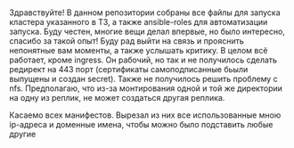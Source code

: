 # 
Здравствуйте! В данном репозитории собраны все файлы для запуска кластера указанного в ТЗ, а также ansible-roles для автоматизации запуска.
Буду честен, многие вещи делал впервые, но было интересно, спасибо за такой опыт! Буду рад выйти на связь и прояснить непонятные вам моменты, а также услышать критику. 
В целом всё работает, кроме ingress. Он рабочий, но так и не получилось сделать редирект на 443 порт (сертификаты самоподписанные бьыли выпущены и создан secret).
Также не получилось решить проблему с nfs. Предполагаю, что из-за монтирования одной и той же директории на одну из реплик, не может создаться другая реплика.


Касаемо всех манифестов. Вырезал из них все использованные мною ip-адреса и доменные имена, чтобы можно было подставить любые другие
